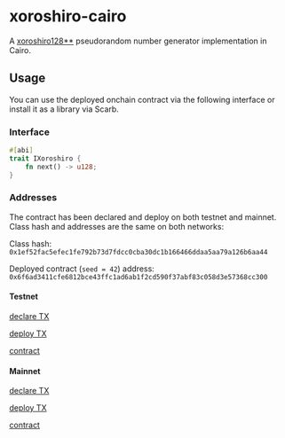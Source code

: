 # xoroshiro-cairo

A [xoroshiro128**](https://prng.di.unimi.it/) pseudorandom number generator implementation in Cairo.

## Usage

You can use the deployed onchain contract via the following interface or install it as a library via Scarb.

### Interface

```rust
#[abi]
trait IXoroshiro {
    fn next() -> u128;
}
```

### Addresses

The contract has been declared and deploy on both testnet and mainnet. Class hash and addresses are the same on both networks:

Class hash: `0x1ef52fac5efec1fe792b73d7fdcc0cba30dc1b166466ddaa5aa79a126b6aa44`

Deployed contract (`seed = 42`) address: `0x6f6ad3411cfe6812bce43ffc1ad6ab1f2cd590f37abf83c058d3e57368cc300`

#### Testnet

[declare TX](https://testnet.starkscan.co/tx/0x62aefa6f5d91b79922b99669afc786a3b0a2003d9c29b997ec4b1a06c3566a9)

[deploy TX](https://testnet.starkscan.co/tx/0x20cbcd737cb81f756dfb3bd9ca75194b002c077ca9124c9510a86c9f617bf25)

[contract](https://testnet.starkscan.co/contract/0x06f6ad3411cfe6812bce43ffc1ad6ab1f2cd590f37abf83c058d3e57368cc300)

#### Mainnet

[declare TX](https://starkscan.co/tx/0x609db6a72e0b0be6ad3075531314ae7349858cd785c418d0fbfbf597c4c6a7f)

[deploy TX](https://starkscan.co/tx/0x17ab4baf84079fdf3dbc8822fc26e05534fd4a431af3c88b0f852ee67db2a89)

[contract](https://starkscan.co/contract/0x06f6ad3411cfe6812bce43ffc1ad6ab1f2cd590f37abf83c058d3e57368cc300)
